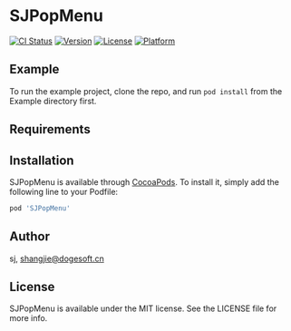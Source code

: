 # SJPopMenu

[![CI Status](https://img.shields.io/travis/sj/SJPopMenu.svg?style=flat)](https://travis-ci.org/sj/SJPopMenu)
[![Version](https://img.shields.io/cocoapods/v/SJPopMenu.svg?style=flat)](https://cocoapods.org/pods/SJPopMenu)
[![License](https://img.shields.io/cocoapods/l/SJPopMenu.svg?style=flat)](https://cocoapods.org/pods/SJPopMenu)
[![Platform](https://img.shields.io/cocoapods/p/SJPopMenu.svg?style=flat)](https://cocoapods.org/pods/SJPopMenu)

## Example

To run the example project, clone the repo, and run `pod install` from the Example directory first.

## Requirements

## Installation

SJPopMenu is available through [CocoaPods](https://cocoapods.org). To install
it, simply add the following line to your Podfile:

```ruby
pod 'SJPopMenu'
```

## Author

sj, shangjie@dogesoft.cn

## License

SJPopMenu is available under the MIT license. See the LICENSE file for more info.

